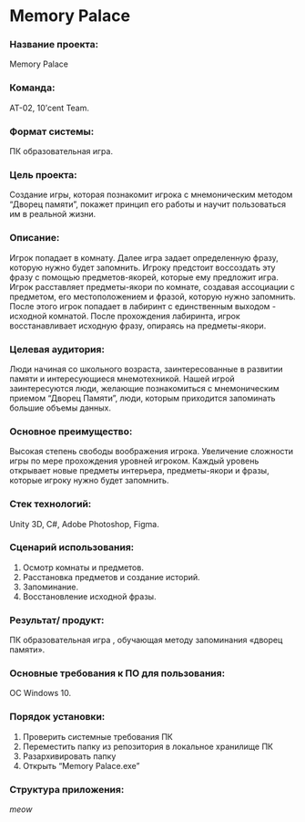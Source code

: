 # Memory Palace
<h3>Название проекта:</h3> Memory Palace

<h3>Команда:</h3> АТ-02, 10’cent Team.

<h3>Формат системы:</h3>ПК образовательная игра.

<h3>Цель проекта: </h3>
Создание игры, которая познакомит игрока с мнемоническим методом “Дворец памяти”, покажет принцип его работы и научит пользоваться им в реальной жизни.

<h3>Описание:</h3>
Игрок попадает в комнату. Далее игра задает определенную фразу, которую нужно будет запомнить. Игроку предстоит воссоздать эту фразу с помощью предметов-якорей, которые ему предложит игра. Игрок расставляет предметы-якори по комнате, создавая ассоциации с предметом, его местоположением и фразой, которую нужно запомнить. После этого игрок попадает в лабиринт с единственным выходом - исходной комнатой. После прохождения лабиринта, игрок восстанавливает исходную фразу, опираясь на предметы-якори.

<h3>Целевая аудитория: </h3>
Люди начиная со школьного возраста, заинтересованные в развитии памяти и интересующиеся мнемотехникой.  
Нашей игрой заинтересуются люди, желающие познакомиться с мнемоническим приемом “Дворец Памяти”, люди, которым приходится запоминать большие объемы данных.

<h3>Основное преимущество:</h3>
Высокая степень свободы воображения игрока. Увеличение сложности игры по мере прохождения уровней игроком. Каждый уровень открывает новые предметы интерьера, предметы-якори и фразы, которые игроку нужно будет запомнить. 
 
<h3>Стек технологий: </h3>
Unity 3D, C#, Adobe Photoshop, Figma.

<h3>Сценарий использования:</h3>

1. Осмотр комнаты и предметов.
2. Расстановка предметов и создание историй.
3. Запоминание.
4. Восстановление исходной фразы.

<h3>Результат/ продукт: </h3>
ПК образовательная игра , обучающая методу запоминания «дворец памяти».

<h3>Основные требования к ПО для пользования: </h3>
ОС Windows 10.

<h3>Порядок установки:</h3>

1. Проверить системные требования ПК
2. Переместить папку из репозитория в локальное хранилище ПК
3. Разархивировать папку
3. Открыть “Memory Palace.exe”

<h3>Структура приложения:</h3>

*meow*
